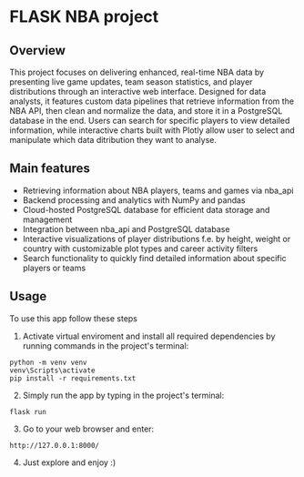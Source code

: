 # FLASK NBA project

## Overview 
This project focuses on delivering enhanced, real-time NBA data by presenting live game updates, team season statistics, and player distributions through an interactive web interface. Designed for data analysts, it features custom data pipelines that retrieve information from the NBA API, then clean and normalize the data, and store it in a PostgreSQL database in the end. Users can search for specific players to view detailed information, while interactive charts built with Plotly allow user to select and manipulate which data ditribution they want to analyse.

## Main features
- Retrieving information about NBA players, teams and games via nba_api
- Backend processing and analytics with NumPy and pandas
- Cloud-hosted PostgreSQL database for efficient data storage and management
- Integration between nba_api and PostgreSQL database
- Interactive visualizations of player distributions f.e. by height, weight or country with customizable plot types and career activity filters
- Search functionality to quickly find detailed information about specific players or teams

## Usage
To use this app follow these steps
1. Activate virtual enviroment and install all required dependencies by running commands in the project's terminal:
```
python -m venv venv
venv\Scripts\activate
pip install -r requirements.txt
```
2. Simply run the app by typing in the project's terminal:
```
flask run
```
3. Go to your web browser and enter:
```
http://127.0.0.1:8000/
```
4. Just explore and enjoy :)
